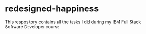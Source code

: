# redesigned-happiness
This respository contains all the tasks I did during my IBM Full Stack Software Developer course
